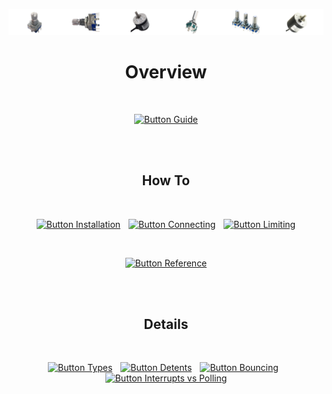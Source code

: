 
[![Banner]][Repository]

<div align = center>

# Overview

<br>

[![Button Guide]][Guide]

<br>
<br>
  
## How To

<br>
  
[![Button Installation]][Installation] 
[![Button Connecting]][Connecting] 
[![Button Limiting]][Limiting]

<br>

[![Button Reference]][Reference]

<br>
<br>

## Details

<br>

[![Button Types]][Types] 
[![Button Detents]][Detents] 
[![Button Bouncing]][Bouncing] 
[![Button Interrupts vs Polling]][Interrupts vs Polling]

</div>

<br>


<!----------------------------------------------------------------------------->

[Banner]: ../Resources/Image/Banner/Current.png
[Repository]: ../


<!----------------------------------{ Pages }---------------------------------->

[Interrupts vs Polling]: Interrupts%20Vs%20Polling.md
[Installation]: Installation.md
[Connecting]: Connecting.md
[Reference]: Reference.md
[Bouncing]: Bouncing.md
[Limiting]: Limiting.md
[Detents]: Guide.md
[Types]: Types.md
[Guide]: Guide.md


<!---------------------------------{ Buttons }--------------------------------->

[Button Interrupts vs Polling]: https://img.shields.io/badge/Interrupts_vs_Polling-884168?style=for-the-badge
[Button Installation]: https://img.shields.io/badge/Install-dd4343?style=for-the-badge
[Button Connecting]: https://img.shields.io/badge/Connect-dd9843?style=for-the-badge
[Button Reference]: https://img.shields.io/badge/Reference-948693?style=for-the-badge
[Button Bouncing]: https://img.shields.io/badge/Quadrature_Signals_&_Bouncing-3b5ba2?style=for-the-badge
[Button Limiting]: https://img.shields.io/badge/Limit_Output-873ed9?style=for-the-badge
[Button Detents]: https://img.shields.io/badge/Detents-6e9e6d?style=for-the-badge
[Button Types]: https://img.shields.io/badge/Types-b83b6f?style=for-the-badge
[Button Guide]: https://img.shields.io/badge/Quick_Starter_Guide-57aabc?style=for-the-badge


